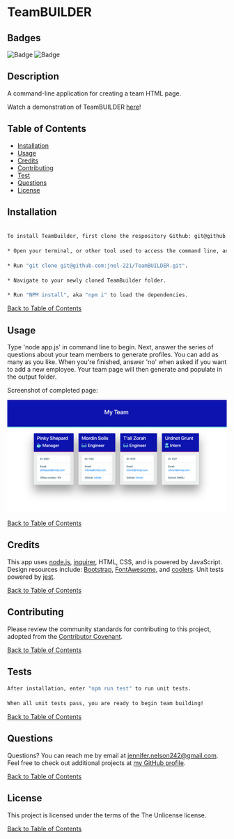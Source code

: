 # TeamBUILDER

## Badges

![Badge](https://img.shields.io/badge/license-The%20Unlicense-green.svg) ![Badge](https://img.shields.io/badge/powered%20by-JavaScript-informational.svg)

## Description

A command-line application for creating a team HTML page.

Watch a demonstration of TeamBUILDER [here](https://drive.google.com/file/d/1FcZfSF_0xNTqJBtrAalv7HahyQwPi8Ur/view?usp=sharing)!

## Table of Contents

- [Installation](#Installation)
- [Usage](#Usage)
- [Credits](#Credits)
- [Contributing](#Contributing)
- [Test](#Tests)
- [Questions](#Questions)
- [License](#License)

## Installation

```bash

To install TeamBuilder, first clone the respository Github: git@github.com:jnel-221/TeamBUILDER.git, then:

* Open your terminal, or other tool used to access the command line, and navigate to the file where you want to save TeamBuilder.

* Run "git clone git@github.com:jnel-221/TeamBUILDER.git".

* Navigate to your newly cloned TeamBuilder folder.

* Run "NPM install", aka "npm i" to load the dependencies.

```

[Back to Table of Contents](#table-of-contents)

## Usage

Type 'node app.js' in command line to begin. Next, answer the series of questions about your team members to generate profiles. You can add as many as you like. When you're finished, answer 'no' when asked if you want to add a new employee. Your team page will then generate and populate in the output folder.

Screenshot of completed page:

![myTeam.html page](./assets/images/myteam.png)

[Back to Table of Contents](#table-of-contents)

## Credits

This app uses [node.js](https://nodejs.org/en/), [inquirer](https://www.npmjs.com/package/inquirer), HTML, CSS, and is powered by JavaScript. Design resources include: [Bootstrap](https://getbootstrap.com/), [FontAwesome](https://fontawesome.com/), and [coolers](https://coolors.co/). Unit tests powered by [jest](https://www.npmjs.com/package/jest).

[Back to Table of Contents](#table-of-contents)

## Contributing

Please review the community standards for contributing to this project, adopted from the [Contributor Covenant](https://www.contributor-covenant.org/).

[Back to Table of Contents](#table-of-contents)

## Tests

```bash
After installation, enter "npm run test" to run unit tests.

When all unit tests pass, you are ready to begin team building!
```

[Back to Table of Contents](#table-of-contents)

## Questions

Questions? You can reach me by email at jennifer.nelson242@gmail.com. Feel free to check out additional projects at [my GitHub profile](https://github.com/jnel-221).

[Back to Table of Contents](#table-of-contents)

## License

This project is licensed under the terms of the The Unlicense license.

[Back to Table of Contents](#table-of-contents)
